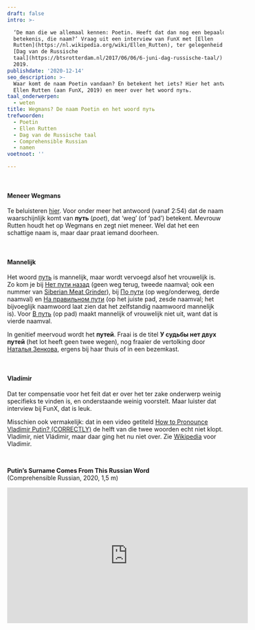 ```yaml
---
draft: false
intro: >-

  ‘De man die we allemaal kennen: Poetin. Heeft dat dan nog een bepaalde
  betekenis, die naam?’ Vraag uit een interview van FunX met [Ellen
  Rutten](https://nl.wikipedia.org/wiki/Ellen_Rutten), ter gelegenheid van de
  [Dag van de Russische
  taal](https://btsrotterdam.nl/2017/06/06/6-juni-dag-russische-taal/) (6 juni)
  2019.
publishdate: '2020-12-14'
seo_description: >-
  Waar komt de naam Poetin vandaan? En betekent het iets? Hier het antwoord van
  Ellen Rutten (aan FunX, 2019) en meer over het woord путь.
taal_onderwerpen:
  - weten
title: Wegmans? De naam Poetin en het woord путь
trefwoorden:
  - Poetin
  - Ellen Rutten
  - Dag van de Russische taal
  - Comprehensible Russian
  - namen
voetnoot: ''

---
```



 <br/>

#### Meneer Wegmans

Te beluisteren [hier](https://www.funx.nl/fragmenten/start-met-fernando/7f69b18d-c4be-4569-a4b2-4c4fd437ae3d/2019-06-06-hoe-zeg-je-funx-in-het-russisch). Voor onder meer het antwoord (vanaf 2:54) dat de naam waarschijnlijk komt van **путь** (*poet*), dat ‘weg’ (of ‘pad’) betekent. Mevrouw Rutten houdt het op Wegmans en zegt niet meneer. Wel dat het een schattige naam is, maar daar praat iemand doorheen.

<br/>

#### Mannelijk

Het woord [путь](https://ru.wiktionary.org/wiki/%D0%BF%D1%83%D1%82%D1%8C) is mannelijk, maar wordt vervoegd alsof het vrouwelijk is. Zo kom je bij [Нет пути назад](https://rusland1.nl/nl/muziek/20201031-ras-orchestra-njet-puti-nazad/) (geen weg terug, tweede naamval; ook een nummer van [Siberian Meat Grinder](https://www.youtube.com/watch?v=jXv4MQAuq20)), bij [По пути](https://youtu.be/Fmrhjj-fMSw) (op weg/onderweg, derde naamval) en [На правильном пути](https://youtu.be/_aADv0gzfYs) (op het juiste pad, zesde naamval; het bijvoeglijk naamwoord laat zien dat het zelfstandig naamwoord mannelijk is). Voor [В путь](https://youtu.be/qyq7ZZQe8kU) (op pad) maakt mannelijk of vrouwelijk niet uit, want dat is vierde naamval.

In genitief meervoud wordt het **путей**. Fraai is de titel **У судьбы нет двух путей** (het lot heeft geen twee wegen), nog fraaier de vertolking door [Наталья Зенкова](https://youtu.be/G192t3jy3eA), ergens bij haar thuis of in een bezemkast.

<br/>


#### Vladímir

Dat ter compensatie voor het feit dat er over het ter zake onderwerp weinig specifieks te vinden is, en onderstaande weinig voorstelt. Maar luister dat interview bij FunX, dat is leuk.

Misschien ook vermakelijk: dat in een video getiteld [How to Pronounce Vladimir Putin? (CORRECTLY)](https://youtu.be/X8Ujg8kjkBM) de helft van die twee woorden echt niet klopt. Vladímir, niet Vládimir, maar daar ging het nu niet over. Zie [Wikipedia](https://en.wikipedia.org/wiki/Vladimir_(name)) voor Vladimir.




<br/>

**Putin’s Surname Comes From This Russian Word**<br/>(Comprehensible Russian, 2020, 1,5 m)

<iframe width="560" height="315" src="https://www.youtube.com/embed/gUMn56b5kgE" frameborder="0" allow="accelerometer; autoplay; clipboard-write; encrypted-media; gyroscope; picture-in-picture" allowfullscreen></iframe>

 

